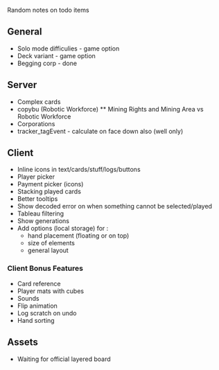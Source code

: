 Random notes on todo items

## General

* Solo mode difficulies - game option
* Deck variant - game option
* Begging corp - done

## Server

* Complex cards
 * copybu (Robotic Workforce) 
 ** Mining Rights and Mining Area vs Robotic Workforce
* Corporations
* tracker_tagEvent - calculate on face down also (well only)

## Client

* Inline icons in text/cards/stuff/logs/buttons
* Player picker
* Payment picker (icons)
* Stacking played cards
* Better tooltips
* Show decoded error on when something cannot be selected/played
* Tableau filtering
* Show generations
* Add options (local storage) for :
  * hand placement (floating or on top)
  * size of elements
  * general layout

### Client Bonus Features

* Card reference
* Player mats with cubes
* Sounds
* Flip animation
* Log scratch on undo
* Hand sorting

## Assets

* Waiting for official layered board